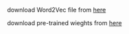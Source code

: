 download Word2Vec file from [here](https://drive.google.com/file/d/1J0TvppHzXyfUhj_dkcp4VK7w9JIavpp7/viewusp=sharing)

download pre-trained wieghts from [here](https://drive.google.com/file/d/1-1UeTWlruJyXWXKf4NAuwbGpx2LmSl20/view?usp=sharing)